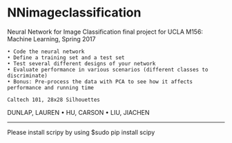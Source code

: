 # NNimageclassification
Neural Network for Image Classification final project for UCLA M156: Machine Learning, Spring 2017

	• Code the neural network 
	• Define a training set and a test set
	• Test several different designs of your network
	• Evaluate performance in various scenarios (different classes to discriminate)
	• Bonus: Pre-process the data with PCA to see how it affects performance and running time

	Caltech 101, 28x28 Silhouettes
	
DUNLAP, LAUREN • HU, CARSON • LIU, JIACHEN


***
Please install scripy by using 
$sudo pip install scipy


